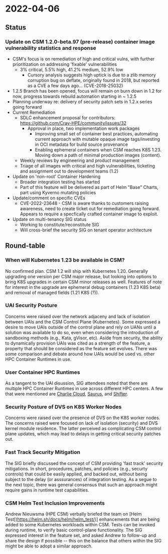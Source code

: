 # 2022-04-06

## Status

### Update on CSM 1.2.0-beta.97 (pre-release) container image vulnerability statistics and response

* CSM's focus is on remediation of high and critical vulns, with further prioritization on addressing 'fixable' vulnerabilities
    * 3% critical, 5.5% high, 41.2% medium, 52.9% low
        * Cursory analysis suggests high uptick is due to a zlib memory corruption bug on deflate, originally found in 2018, but reported as a CVE a few days ago... (CVE-2018-25032)
* 1.2.5 Branch has been opened, focus will remain on burn down in 1.2 for now, progress towards rebuild automation starting in ~ 1.2.5
* Planning underway re: delivery of security patch sets in 1.2.x series going forward
* Current Remediation
    * SDLC enhancement proposal for contributors: https://github.com/Cray-HPE/community/issues/32
        * Approval in place, two implementation work packages
            * Improving small set of container best practices, automating current approach with mutable opaque image tags/investing in OCI metadata for build source provenance
            * Enabling ephemeral containers when CSM reaches K8S 1.23. Moving down a path of minimal production images (content).
    * Weekly reviews by engineering and product management
    * Triage of all images with critical and high vulnerabilities, ticketing and assignment out to development teams (1.2)
* Update on 'non-root' Container Hardening
    * Broader integration testing has started
    * Part of this feature will be delivered as part of Helm "Base" Charts, part using Kyverno mutating policies
* Update/comment on specific CVEs
    * CVE-2022-23648 - CSM is aware thanks to customers raising awareness, need to create ticket out for remediation going forward. Appears to require a specfically crafted container image to exploit. 
* Update on multi-tenancy SIG status
    * Working to constitute/reconstitute SIG
    * Will cross-brief the security SIG on tenant operator architecture

## Round-table

### When will Kubernetes 1.23 be available in CSM?

No confirmed plan. CSM 1.2 will ship with Kubernetes 1.20. Generally upgrading one version per CSM major release, but looking into options to bring K8S upgrades in certain CSM minor releases as well. Features of note for interest in the upgrade are ephemeral debug containers (1.23 K8S beta) and removal of managed fields (1.21 K8S (?)). 

### UAI Security Posture

Concerns were raised over the network adjaceny and lack of isolation between UAIs and the CSM Control Plane (Kubernetes). Some expressed a desire to move UAIs outside of the control plane and rely on UANs until a solution was available to do so, even when considering the introduction of sandboxing methods (e.g., Kata, gVisor, etc). Aside from security, the ability to dynamically provision UAIs was cited as a strength of the feature, a property that should be considered as the feature set evolves. There was some comparison and debate around how UAIs would be used vs. other HPC Container Runtimes in use.

### User Container HPC Runtimes

As a tangent to the UAI disussion, SIG attendees noted that there are multiple HPC Container Runtimes in use across different HPC centers. A few that were mentioned are [Charlie Cloud](https://github.com/hpc/charliecloud), [Saurus](https://sarus.readthedocs.io/en/stable/), and [Shifter](https://github.com/NERSC/shifter).

### Security Posture of DVS on K8S Worker Nodes

Concerns were raised over the presence of DVS on the K8S worker nodes. The concerns raised were focused on lack of isolation (security) and DVS kernel module residence. The latter perceived as complicating CSM control plane updates, which may lead to delays in getting critical security patches out. 

### Fast Track Security Mitigation

The SIG briefly discussed the concept of CSM providing 'fast track' security mitigations. In short, procedures, patches, and policies (e.g., securty controls) that could be easily applied, and backed out, without being subject to the delay (or asssurances) of integration testing. As a segue to the next topic, there was general consensus that such an approach might require gains in runtime test capabilities. 

### CSM Helm Test Inclusion Improvements

Andrew Nieuwsma (HPE CSM) verbally briefed the team on [Helm Test[(https://helm.sh/docs/helm/helm_test/)] enhancements that are being added to some Kubernetes workloads within CSM. Tests can be invoked during runtime, to verify basic control-plane functionality. The SIG expressed interest in the feature set, and asked Andrew to follow-up and share the design if possible -- this on the balance that others within the SIG might be able to adopt a similar approach. 